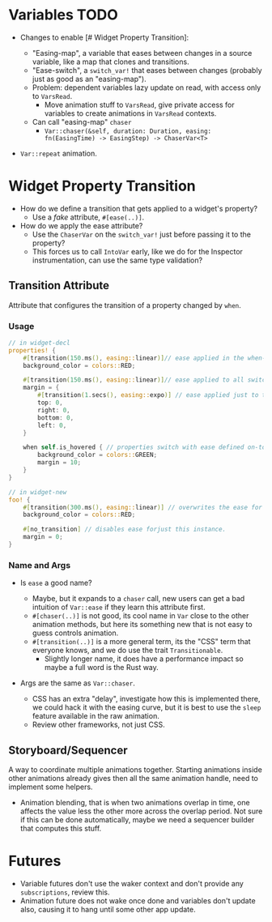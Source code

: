 # Variables TODO

* Changes to enable [# Widget Property Transition]:
    - "Easing-map", a variable that eases between changes in a source variable, like a map that clones and transitions.
    - "Ease-switch", a `switch_var!` that eases between changes (probably just as good as an "easing-map").
    - Problem: dependent variables lazy update on read, with access only to `VarsRead`.
        - Move animation stuff to `VarsRead`, give private access for variables to create animations in `VarsRead` contexts.
    - Can call "easing-map" `chaser`
        - `Var::chaser(&self, duration: Duration, easing: fn(EasingTime) -> EasingStep) -> ChaserVar<T>`

* `Var::repeat` animation.

# Widget Property Transition

* How do we define a transition that gets applied to a widget's property?
    - Use a *fake* attribute, `#[ease(..)]`.
* How do we apply the ease attribute?
    - Use the `ChaserVar` on the `switch_var!` just before passing it to the property?
    - This forces us to call `IntoVar` early, like we do for the Inspector instrumentation, can use the same type validation?


## Transition Attribute

Attribute that configures the transition of a property changed by `when`.

### Usage

```rust
// in widget-decl
properties! {
    #[transition(150.ms(), easing::linear)]// ease applied in the when-generated switch_var!.
    background_color = colors::RED;

    #[transition(150.ms(), easing::linear)]// ease applied to all switch_vars of this property, (error is not all transitionable).
    margin = {
        #[transition(1.secs(), easing::expo)] // ease applied just to this witch_var!, replaces the outer one.
        top: 0,
        right: 0,
        bottom: 0,
        left: 0,
    }

    when self.is_hovered { // properties switch with ease defined on-top.
        background_color = colors::GREEN;
        margin = 10;
    }
}

// in widget-new
foo! {
    #[transition(300.ms(), easing::linear)] // overwrites the ease for just this instance.
    background_color = colors::RED;

    #[no_transition] // disables ease forjust this instance.
    margin = 0;
}
```

### Name and Args

* Is `ease` a good name?
   - Maybe, but it expands to a `chaser` call, new users can get a bad intuition of `Var::ease` if they learn this attribute first.
   - `#[chaser(..)]` is not good, its cool name in `Var` close to the other animation methods, but here its something new that is
      not easy to guess controls animation.
   - `#[transition(..)]` is a more general term, its the "CSS" term that everyone knows, and we do use the trait `Transitionable`.
      - Slightly longer name, it does have a performance impact so maybe a full word is the Rust way.

* Args are the same as `Var::chaser`.
    - CSS has an extra "delay", investigate how this is implemented there, we could hack it with the easing curve, but it
        is best to use the `sleep` feature available in the raw animation.
    - Review other frameworks, not just CSS.


## Storyboard/Sequencer

A way to coordinate multiple animations together. Starting animations inside other animations already gives then all the same animation handle, need to implement some helpers.

* Animation blending, that is when two animations overlap in time, one affects the value less the other more across the
 overlap period. Not sure if this can be done automatically, maybe we need a sequencer builder that computes this stuff.

# Futures

* Variable futures don't use the waker context and don't provide any `subscriptions`, review this.
* Animation future does not wake once done and variables don't update also, causing it to hang until some other
      app update.
